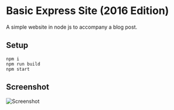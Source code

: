 # Basic Express Site (2016 Edition)

A simple website in node js to accompany a blog post.

## Setup

```
npm i
npm run build
npm start
```

## Screenshot

![Screenshot](https://raw.githubusercontent.com/bengourley/basic-express-site-2016/master/screenshot.png)
